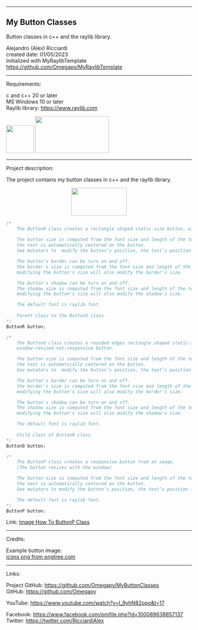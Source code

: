 -----------------------------------------------------------------------------------------------------------------------------
My Button Classes
-----------------------------------------------------------------------------------------------------------------------------

Button classes in c++ and the raylib library.

 Alejandro (Alex) Ricciardi  
 created date: 01/05/2023  
 Initialized with MyRaylibTemplate  
 https://github.com/Omegapy/MyRaylibTemplate  

-----------------------------------------------------------------------------------------------------------------------------
Requirements:  

c and c++ 20 or later    
MS Windows 10 or later   
Raylib library: https://www.raylib.com  

<p align="left">
  <img width="75" height="75" src="https://user-images.githubusercontent.com/121726699/215234958-2659b12a-4181-4f6b-a757-3e868244192e.png">
  <img width="200" height="100" src="https://user-images.githubusercontent.com/121726699/215234968-9f5961e4-8ca0-4f4e-acdc-53c1817547dd.png">
</p>

-----------------------------------------------------------------------------------------------------------------------------
Project description:

The project contains my button classes in c++ and the raylib library.

<p align="center">
 <img width="150" height="75"src="https://user-images.githubusercontent.com/121726699/215300372-34bd2249-3a93-49cf-a213-71ddeb2f0a62.png">
</p>

~~~c++
/*
    The ButtonR class creates a rectangle shaped static-size button, window-resized-not-responsive button.
      
    The button size is computed from the font size and length of the text; 
    the text is automatically centered on the button.
    See mutators to  modify the button’s position, the text’s position in the button, and the button’s size.

    The button's border can be turn on and off.
    the border's size is computed from the font size and length of the text;
    modifying the button's size will also modify the border's size.

    The button's shadow can be turn on and off.
    The shadow size is computed from the font size and length of the text;
    modifying the button's size will also modify the shadow's size.

    The default font is raylib font.
      
    Parent class to the ButtonO class
*/
ButtonR button;
~~~
~~~c++
/*
    The ButtonO class creates a rounded edges rectangle shaped static-size button, 
    window-resized-not-responsive button.

    The button size is computed from the font size and length of the text;
    the text is automatically centered on the button.
    See mutators to  modify the button’s position, the text’s position in the button, and the button’s size.

    The button's border can be turn on and off.
    the border's size is computed from the font size and length of the text;
    modifying the button's size will also modify the border's size.

    The button's shadow can be turn on and off.
    The shadow size is computed from the font size and length of the text;
    modifying the button's size will also modify the shadow's size.

    The default font is raylib font.
      
    Child class of ButtonR class
*/
ButtonO button;
~~~
~~~c++
/*
    The ButtonP class creates a responsive button from an image.
    (The button resizes with the window)

    The button size is computed from the font size and length of the text;
    the text is automatically centered on the button.
    See mutators to modify the button’s position, the text’s position in the button, and the button’s size.

    The default font is raylib font.
*/
ButtonP button;
~~~

Link: <a href='https://github.com/Omegapy/MyButtonClasses/wiki/Image-How-To-ButtonP-Class'>Image How To ButtonP Class</a>

-----------------------------------------------------------------------------------------------------------------------------
Credits:

Example button image:  
<a href='https://pngtree.com/so/icons'>icons png from pngtree.com</a>

-----------------------------------------------------------------------------------------------------------------------------

Links:

Project GitHub: https://github.com/Omegapy/MyButtonClasses  
GitHub: https://github.com/Omegapy  

YouTube: https://www.youtube.com/watch?v=I_9yhN82opo&t=17 

Facebook: https://www.facebook.com/profile.php?id=100089638857137  
Twitter: https://twitter.com/RicciardiAlex


